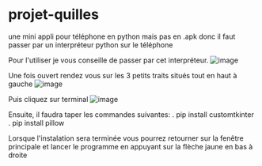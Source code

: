 # projet-quilles
une mini appli pour téléphone en python mais pas en .apk donc il faut passer par un interpréteur python sur le téléphone

Pour l'utiliser je vous conseille de passer par cet interpréteur.
![image](https://user-images.githubusercontent.com/85625458/181009910-3cd15f99-618c-4013-8082-f5807b998b35.png)

Une fois ouvert rendez vous sur les 3 petits traits situés tout en haut à gauche
![image](https://user-images.githubusercontent.com/85625458/181011030-d5e811bc-bc60-4a94-95ba-04fd6e59f9f3.png)

Puis cliquez sur terminal
![image](https://user-images.githubusercontent.com/85625458/181011629-7fc22728-b2ef-4f33-bab3-43c9d1373689.png)

Ensuite, il faudra taper les commandes suivantes:
  . pip install customtkinter
  . pip install pillow
  
Lorsque l'instalation sera terminée vous pourrez retourner sur la fenêtre principale et lancer le programme en appuyant sur la flèche jaune en bas à droite
